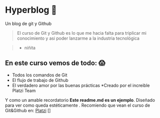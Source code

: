 # Hyperblog 💚
Un blog de git y Github
>El curso de Git y Github es lo que me hacia falta para triplicar mi conocimiento y asi poder lanzarme a la industria tecnológica 

>- niñita

## En este curso vemos de todo: 😱
* Todos los comandos de Git
* El flujo de trabajo de Github
* El verdadero amor por las buenas prácticas
*Creado por el increible Platzi Team

Y como un amable recordatorio **Este readme.md es un ejemplo**. Diseñado para ver 
como queda estéticamente . Recomiendo que vean el curso de Git&Github en: [Platzi](https://platzi.com/cursos/git-github/ "Platzi") []
